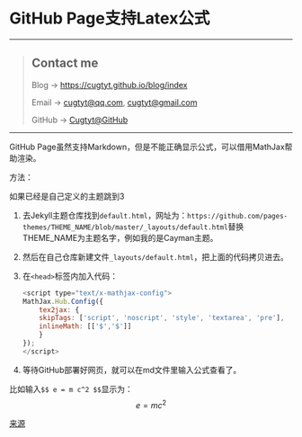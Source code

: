 # GitHub Page支持Latex公式

---
> ## Contact me
> Blog -> <https://cugtyt.github.io/blog/index>
>
> Email -> <cugtyt@qq.com>, <cugtyt@gmail.com>
>
> GitHub -> [Cugtyt@GitHub](https://github.com/Cugtyt)

---

<head>
    <script src="https://cdn.mathjax.org/mathjax/latest/MathJax.js?config=TeX-AMS-MML_HTMLorMML" type="text/javascript">   </script>
    <script type="text/x-mathjax-config">
        MathJax.Hub.Config({
            tex2jax: {
            skipTags: ['script', 'noscript', 'style', 'textarea', 'pre'],
            inlineMath: [['$','$']]
            }
        });
    </script>
</head>

GitHub Page虽然支持Markdown，但是不能正确显示公式，可以借用MathJax帮助渲染。

方法：

如果已经是自己定义的主题跳到3

1. 去Jekyll主题仓库找到`default.html`，网址为：`https://github.com/pages-themes/THEME_NAME/blob/master/_layouts/default.html`替换THEME_NAME为主题名字，例如我的是Cayman主题。

2. 然后在自己仓库新建文件`_layouts/default.html`，把上面的代码拷贝进去。

3. 在`<head>`标签内加入代码：

    ``` javascript
    <script type="text/x-mathjax-config">
    MathJax.Hub.Config({
        tex2jax: {
        skipTags: ['script', 'noscript', 'style', 'textarea', 'pre'],
        inlineMath: [['$','$']]
        }
    });
    </script>
    ```

4. 等待GitHub部署好网页，就可以在md文件里输入公式查看了。

比如输入`$$ e = m c^2 $$`显示为： $$ e = m c^2 $$

[来源](https://stackoverflow.com/questions/26275645/how-to-supported-latex-in-github-pages)
